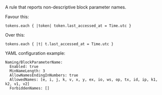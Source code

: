 A rule that reports non-descriptive block parameter names.

Favour this:

```
tokens.each { |token| token.last_accessed_at = Time.utc }
```

Over this:

```
tokens.each { |t| t.last_accessed_at = Time.utc }
```

YAML configuration example:

```
Naming/BlockParameterName:
  Enabled: true
  MinNameLength: 3
  AllowNamesEndingInNumbers: true
  AllowedNames: [e, i, j, k, v, x, y, ex, io, ws, op, tx, id, ip, k1, k2, v1, v2]
  ForbiddenNames: []
```
